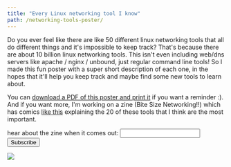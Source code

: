 ```yaml
---
title: "Every Linux networking tool I know"
path: /networking-tools-poster/
---
```


Do you ever feel like there are like 50 different linux networking tools that all do different
things and it's impossible to keep track? That's because there are about 10 billion linux networking tools.
This isn't even including web/dns servers like apache / nginx / unbound, just regular command line
tools!  So I made this fun poster with a super short description of each one, in the hopes that
it'll help you keep track and maybe find some new tools to learn about.

You can <a href="/networking-tools-poster.pdf">download a PDF of this poster and print it</a> if you
want a reminder :). And if you want more, I'm working on a zine (Bite Size Networking!!) which
has comics <a href="https://twitter.com/b0rk/status/1094652472340242432">like this</a> explaining
the 20 of these tools that I think are the most important.

<!-- Begin Mailchimp Signup Form -->
<div class="ml-4 mb-2">
    <form action="https://jvns.us7.list-manage.com/subscribe/post?u=67757ca4ed0f508d954bcb2af&amp;id=c45dab5121" method="post" id="mc-embedded-subscribe-form" name="mc-embedded-subscribe-form" class="validate" target="_blank" novalidate>
        hear about the zine when it comes out: <input type="email" value="" name="EMAIL" id="mce-EMAIL" class="border-l-1 border-solid
        border-gray border rounded">
        <input type="submit" value="Subscribe" name="subscribe" id="mc-embedded-subscribe"
                                                                class="bg-orange-dark text-white pl-2 pr-2 pb-1 pt-1">
        <div id="mce-responses">
            <div class="response" id="mce-error-response" style="display:none"></div>
            <div class="response" id="mce-success-response" style="display:none"></div>
        </div>    <!-- real people should not fill this in and expect good things - do not remove this or risk form bot signups-->
        <div style="position: absolute; left: -5000px;" aria-hidden="true"><input type="text" name="b_67757ca4ed0f508d954bcb2af_c45dab5121" tabindex="-1" value=""></div>
    </form>
</div>
<!--End mc_embed_signup-->



<a href="/networking-tools-poster.pdf">
<img src="/images/networking-tools-poster.png">
</a>

